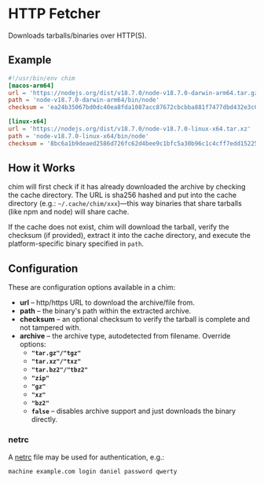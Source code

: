 # HTTP Fetcher

Downloads tarballs/binaries over HTTP(S).

## Example

```toml title=bin/node
#!/usr/bin/env chim
[macos-arm64]
url = 'https://nodejs.org/dist/v18.7.0/node-v18.7.0-darwin-arm64.tar.gz'
path = 'node-v18.7.0-darwin-arm64/bin/node'
checksum = 'ea24b35067bd0dc40ea8fda1087acc87672cbcbba881f7477dbd432e3c03343d'

[linux-x64]
url = 'https://nodejs.org/dist/v18.7.0/node-v18.7.0-linux-x64.tar.xz'
path = 'node-v18.7.0-linux-x64/bin/node'
checksum = '8bc6a1b9deaed2586d726fc62d4bee9c1bfc5a30b96c1c4cff7edd15225a11a2'
```

## How it Works

chim will first check if it has already downloaded the archive by checking the cache directory. The URL is sha256 hashed and put into the cache directory (e.g.: `~/.cache/chim/xxx`)—this way binaries that share tarballs (like npm and node) will share cache.

If the cache does not exist, chim will download the tarball, verify the checksum (if provided), extract it into the cache directory, and execute the platform-specific binary specified in `path`.

## Configuration

These are configuration options available in a chim:

* **url** – http/https URL to download the archive/file from.
* **path** – the binary's path within the extracted archive.
* **checksum** – an optional checksum to verify the tarball is complete and not tampered with.
* **archive** – the archive type, autodetected from filename. Override options:
  * **`"tar.gz"/"tgz"`**
  * **`"tar.xz"/"txz"`**
  * **`"tar.bz2"/"tbz2"`**
  * **`"zip"`**
  * **`"gz"`**
  * **`"xz"`**
  * **`"bz2"`**
  * **`false`** – disables archive support and just downloads the binary directly.

### netrc

A [netrc](https://www.gnu.org/software/inetutils/manual/html_node/The-_002enetrc-file.html) file may be used for authentication, e.g.:

```netrc
machine example.com login daniel password qwerty
```
